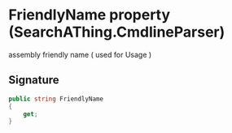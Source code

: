 # FriendlyName property (SearchAThing.CmdlineParser)
assembly friendly name ( used for Usage )

## Signature
```csharp
public string FriendlyName
{
    get;
}
```
